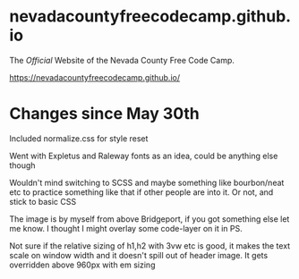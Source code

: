 # nevadacountyfreecodecamp.github.io

The _Official_ Website of the Nevada County Free Code Camp.

https://nevadacountyfreecodecamp.github.io/


# Changes since May 30th
Included normalize.css for style reset

Went with Expletus and Raleway fonts as an idea, could be anything else though

Wouldn't mind switching to SCSS and maybe something like bourbon/neat etc to practice something like that if other people are into it. Or not, and stick to basic CSS

The image is by myself from above Bridgeport, if you got something else let me know. I thought I might overlay some code-layer on it in PS.

Not sure if the relative sizing of h1,h2 with 3vw etc is good, it makes the text scale on window width and   it doesn't spill out of header image. It gets overridden above 960px with em sizing